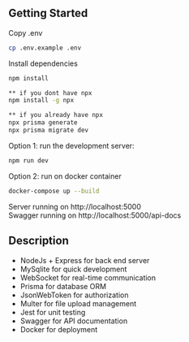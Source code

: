 ## Getting Started  

Copy .env
```bash
cp .env.example .env
```

Install dependencies
```bash
npm install

** if you dont have npx
npm install -g npx

** if you already have npx
npx prisma generate
npx prisma migrate dev
```

Option 1: run the development server:
```bash
npm run dev
```

Option 2: run on docker container
```bash
docker-compose up --build
```

Server running on http://localhost:5000  
Swagger running on http://localhost:5000/api-docs

## Description  
- NodeJs + Express for back end server
- MySqlite for quick development
- WebSocket for real-time communication  
- Prisma for database ORM  
- JsonWebToken for authorization  
- Multer for file upload management  
- Jest for unit testing  
- Swagger for API documentation
- Docker for deployment


